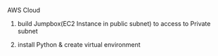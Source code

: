 AWS Cloud

1. build Jumpbox(EC2 Instance in public subnet) to access to Private subnet

2. install Python & create virtual environment



